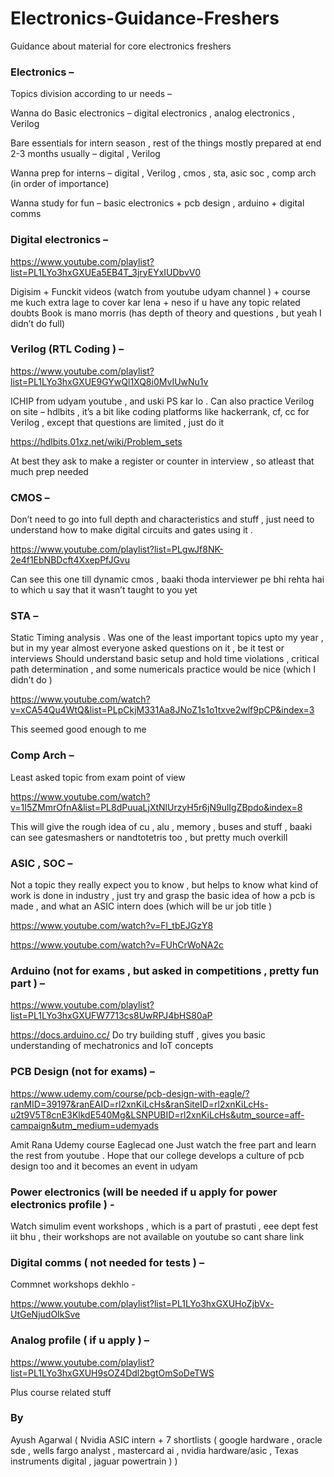 # Electronics-Guidance-Freshers
Guidance about material for core electronics freshers 

### Electronics – 
Topics division according to ur needs –

Wanna do Basic electronics – digital electronics , analog electronics , Verilog

Bare essentials for intern season , rest of the things mostly prepared at end 2-3 months usually – digital , Verilog 

Wanna prep for interns – digital , Verilog , cmos , sta, asic soc , comp arch (in order of importance)

Wanna study for fun – basic electronics + pcb design , arduino + digital comms

### Digital electronics – 
https://www.youtube.com/playlist?list=PL1LYo3hxGXUEa5EB4T_3jryEYxIUDbvV0

Digisim + Funckit videos (watch from youtube udyam channel ) + course me kuch extra lage to cover kar lena + neso if u have any topic related doubts 
Book is mano morris (has depth of theory and questions , but yeah I didn’t do full) 
### Verilog (RTL Coding ) –
https://www.youtube.com/playlist?list=PL1LYo3hxGXUE9GYwQl1XQ8i0MvIUwNu1v

ICHIP from udyam youtube , and uski PS kar lo . 
Can also practice Verilog on site – hdlbits , it’s a bit like coding platforms like hackerrank, cf, cc for Verilog , except that questions are limited , just do it

https://hdlbits.01xz.net/wiki/Problem_sets

At best they ask to make a register or counter in interview , so atleast that much prep needed 
### CMOS – 
Don’t need to go into full depth and characteristics and stuff , just need to understand how to make digital circuits and gates using it . 

https://www.youtube.com/playlist?list=PLgwJf8NK-2e4f1EbNBDcft4XxepPfJGvu

Can see this one till dynamic cmos , baaki thoda interviewer pe bhi rehta hai to which u say that it wasn’t taught to you yet 
### STA – 
Static Timing analysis . Was one of the least important topics upto my year , but in my year almost everyone asked questions on it , be it test or interviews 
Should understand basic setup and hold time violations , critical path determination , and some numericals practice would be nice (which I didn’t do )

https://www.youtube.com/watch?v=xCA54Qu4WtQ&list=PLpCkjM331Aa8JNoZ1s1o1txve2wlf9pCP&index=3

This seemed good enough to me 
### Comp Arch – 
Least asked topic from exam point of view 

https://www.youtube.com/watch?v=1I5ZMmrOfnA&list=PL8dPuuaLjXtNlUrzyH5r6jN9ulIgZBpdo&index=8

This will give the rough idea of cu , alu , memory , buses and stuff , baaki can see gatesmashers or nandtotetris too , but pretty much overkill 
### ASIC , SOC – 
Not a topic they really expect you to know , but helps to know what kind of work is done in industry , just try and grasp the basic idea of how a pcb is made , and what an ASIC intern does (which will be ur job title ) 

https://www.youtube.com/watch?v=Fl_tbEJGzY8

https://www.youtube.com/watch?v=FUhCrWoNA2c

### Arduino (not for exams , but asked in competitions , pretty fun part ) – 

https://www.youtube.com/playlist?list=PL1LYo3hxGXUFW7713cs8UwRPJ4bHS80aP

https://docs.arduino.cc/
Do try building stuff , gives you basic understanding of mechatronics and IoT concepts 
### PCB Design (not for exams) – 
https://www.udemy.com/course/pcb-design-with-eagle/?ranMID=39197&ranEAID=rl2xnKiLcHs&ranSiteID=rl2xnKiLcHs-u2t9V5T8cnE3KlkdE540Mg&LSNPUBID=rl2xnKiLcHs&utm_source=aff-campaign&utm_medium=udemyads

Amit Rana Udemy course Eaglecad one 
Just watch the free part and learn the rest from youtube . Hope that our college develops a culture of pcb design too and it becomes an event in udyam 
### Power electronics (will be needed if u apply for power electronics profile )  -
Watch simulim event workshops , which is a part of prastuti , eee dept fest iit bhu , their workshops are not available on youtube so cant share link 
### Digital comms ( not needed for tests ) – 
Commnet workshops dekhlo - 

https://www.youtube.com/playlist?list=PL1LYo3hxGXUHoZjbVx-UtGeNjudOIkSve

### Analog profile ( if u apply ) – 

https://www.youtube.com/playlist?list=PL1LYo3hxGXUH9sOZ4Ddl2bgtOmSoDeTWS

Plus course related stuff 

### By 
Ayush Agarwal ( Nvidia ASIC intern + 7 shortlists ( google hardware , oracle sde , wells fargo analyst , mastercard ai , nvidia hardware/asic , Texas instruments digital , jaguar powertrain ) )



